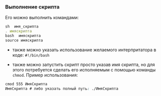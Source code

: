 ### Выполнение скрипта

Его можно выполнить командами:
```JavaScript
sh  имя_скрипта
. имяскрипта
bash  имяскрипта
source имяскрипта
```

* также можно указать использование желаемого интерпритатора в коде:
`#!/bin/bash`

* также можно запустить скрипт просто указав имя скрипта, но для этого потребуется сделать его исполняемым с помощью команды `chmod`.
Пример использования:
```CSS
cmod 555 ИмяСкрипта
ИмяСкрипта # либо указать полный путь: ./ИмяСкрипта
```



